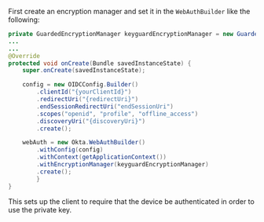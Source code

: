 First create an encryption manager and set it in the `WebAuthBuilder` like the following:

```java
private GuardedEncryptionManager keyguardEncryptionManager = new GuardedEncryptionManager(this, Integer.MAX_VALUE);
...
...
@Override
protected void onCreate(Bundle savedInstanceState) {
    super.onCreate(savedInstanceState);

    config = new OIDCConfig.Builder()
        .clientId("{yourClientId}")
        .redirectUri("{redirectUri}")
        .endSessionRedirectUri("endSessionUri")
        .scopes("openid", "profile", "offline_access")
        .discoveryUri("{discoveryUri}")
        .create();

    webAuth = new Okta.WebAuthBuilder()
        .withConfig(config)
        .withContext(getApplicationContext())
        .withEncryptionManager(keyguardEncryptionManager)
        .create();
        }
}
```

This sets up the client to require that the device be authenticated in order to use the private key.
